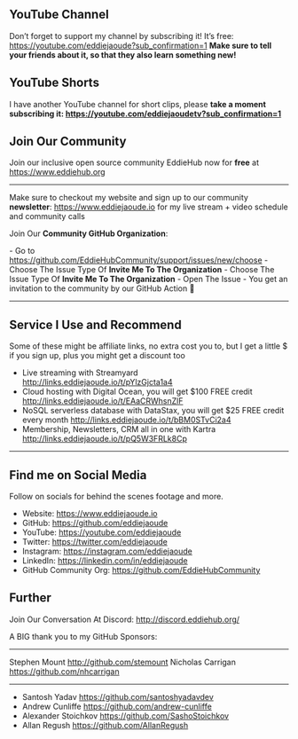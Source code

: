 ## YouTube Channel
Don’t forget to support my channel by subscribing it! It’s free: https://youtube.com/eddiejaoude?sub_confirmation=1
**Make sure to tell your friends about it, so that they also learn something new!**

## YouTube Shorts
I have another YouTube channel for short clips, please **take a moment subscribing it: https://youtube.com/eddiejaoudetv?sub_confirmation=1**

## Join Our Community
Join our inclusive open source community EddieHub now for **free** at https://www.eddiehub.org
 
---

Make sure to checkout my website and sign up to our community **newsletter**: https://www.eddiejaoude.io for my live stream + video schedule and community calls

Join Our **Community GitHub Organization**:
 
\- Go to https://github.com/EddieHubCommunity/support/issues/new/choose
\- Choose The Issue Type Of **Invite Me To The Organization**
\- Choose The Issue Type Of **Invite Me To The Organization**
\- Open The Issue
\- You get an invitation to the community by our GitHub Action 🎉

---

## Service I Use and Recommend

Some of these might be affiliate links, no extra cost you to, but I get a little $ if you sign up, plus you might get a discount too

- Live streaming with Streamyard http://links.eddiejaoude.io/t/pYlzGjcta1a4
- Cloud hosting with Digital Ocean, you will get $100 FREE credit http://links.eddiejaoude.io/t/EAaCRWhsnZlF
- NoSQL serverless database with DataStax, you will get $25 FREE credit every month http://links.eddiejaoude.io/t/bBM0STvCi2a4
- Membership, Newsletters, CRM all in one with Kartra http://links.eddiejaoude.io/t/pQ5W3FRLk8Cp

---
 
## Find me on Social Media
Follow on socials for behind the scenes footage and more.

- Website: https://www.eddiejaoude.io 
- GitHub: https://github.com/eddiejaoude
- YouTube: https://youtube.com/eddiejaoude
- Twitter: https://twitter.com/eddiejaoude
- Instagram: https://instagram.com/eddiejaoude
- LinkedIn: https://linkedin.com/in/eddiejaoude
- GitHub Community Org: https://github.com/EddieHubCommunity

## Further
Join Our Conversation At Discord: http://discord.eddiehub.org/

A BIG thank you to my GitHub Sponsors:
***
Stephen Mount http://github.com/stemount
Nicholas Carrigan https://github.com/nhcarrigan
***

- Santosh Yadav https://github.com/santoshyadavdev
- Andrew Cunliffe https://github.com/andrew-cunliffe
- Alexander Stoichkov https://github.com/SashoStoichkov
- Allan Regush https://github.com/AllanRegush
